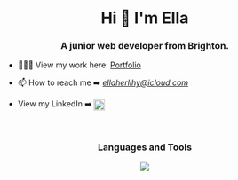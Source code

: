 <h1 align="center">Hi 👋 I'm Ella</h1>
<h3 align="center">A junior web developer from Brighton.</h3>

- 👩🏼‍💻 View my work here: <a href="https://ellaherlihy.io/">Portfolio</a>

- 📫 How to reach me ➡️ *ellaherlihy@icloud.com*

- View my LinkedIn ➡️ <a href="https://linkedin.com/in/ella-herlihy" target="blank"><img align="center" src="https://skillicons.dev/icons?i=linkedin" width="20px"/></a>
<br>
<h3 align="center">Languages and Tools</h3> 
<p align="center">
  <a href="https://skillicons.dev">
    <img src="https://skillicons.dev/icons?i=git,js,html,css,sass,react,ruby,rails,postman,figma" />
  </a>
</p>

